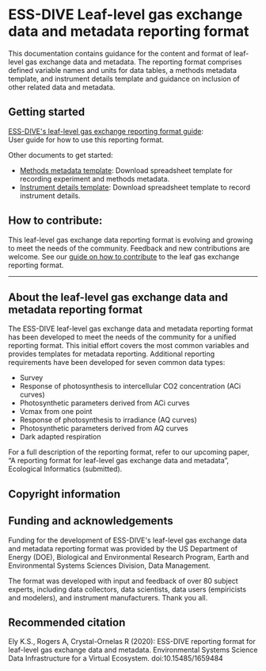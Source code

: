 # ESS-DIVE Leaf-level gas exchange data and metadata reporting format

This documentation contains guidance for the content and format of leaf-level gas exchange data and metadata. The reporting format comprises defined variable names and units for data tables, a methods metadata template, and instrument details template and guidance on inclusion of other related data and metadata.   

## Getting started

[ESS-DIVE's leaf-level gas exchange reporting format guide](guide.md): <br>User guide for how to use this reporting format. 

Other documents to get started:
- [Methods metadata template](methodsMetaTemplate.xlsx): Download spreadsheet template for recording experiment and methods metadata. 
- [Instrument details template](instrumentDetailsTemplate.xlsx): Download spreadsheet template to record instrument details. 


## How to contribute: 

This leaf-level gas exchange data reporting format is evolving and growing to meet the needs of the community. Feedback and new contributions are welcome. See our [guide on how to contribute](contribute.md) to the leaf gas exchange reporting format. 

---
## About the leaf-level gas exchange data and metadata reporting format

The ESS-DIVE leaf-level gas exchange data and metadata reporting format has been developed to meet the needs of the community for a unified reporting format. This initial effort covers the most common variables and provides templates for metadata reporting. Additional reporting requirements have been developed for seven common data types: 
* Survey
* Response of photosynthesis to intercellular CO2 concentration (ACi curves)
* Photosynthetic parameters derived from ACi curves
* Vcmax from one point
* Response of photosynthesis to irradiance (AQ curves)
* Photosynthetic parameters derived from AQ curves
* Dark adapted respiration

For a full description of the reporting format, refer to our upcoming paper, “A reporting format for leaf-level gas exchange data and metadata”, Ecological Informatics (submitted).  

## Copyright information

## Funding and acknowledgements

Funding for the development of ESS-DIVE's leaf-level gas exchange data and metadata reporting format was provided by the US Department of Energy (DOE), Biological and Environmental Research Program, Earth and Environmental Systems Sciences Division, Data Management.

The format was developed with input and feedback of over 80 subject experts, including data collectors, data scientists, data users (empiricists and modelers), and instrument manufacturers. Thank you all. 

## Recommended citation

Ely K.S., Rogers A, Crystal-Ornelas R (2020): ESS-DIVE reporting format for leaf-level gas exchange data and metadata. Environmental Systems Science Data Infrastructure for a Virtual Ecosystem. doi:10.15485/1659484
